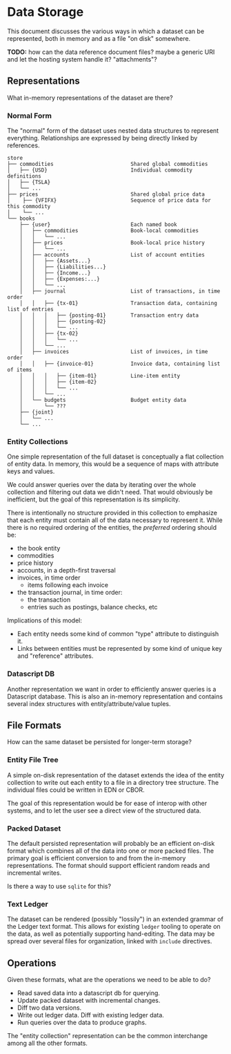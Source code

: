 Data Storage
============

This document discusses the various ways in which a dataset can be represented,
both in memory and as a file "on disk" somewhere.

**TODO:** how can the data reference document files? maybe a generic URI and
let the hosting system handle it? "attachments"?


## Representations

What in-memory representations of the dataset are there?

### Normal Form

The "normal" form of the dataset uses nested data structures to represent
everything. Relationships are expressed by being directly linked by references.

```
store
├── commodities                         Shared global commodities
│   ├── {USD}                           Individual commodity definitions
│   ├── {TSLA}
│   └── ...
├── prices                              Shared global price data
│    ├── {VFIFX}                        Sequence of price data for this commodity
│    └── ...
└── books
    ├── {user}                          Each named book
    │   ├── commodities                 Book-local commodities
    │   │   └── ...
    │   ├── prices                      Book-local price history
    │   │   └── ...
    │   ├── accounts                    List of account entities
    │   │   ├── {Assets...}
    │   │   ├── {Liabilities...}
    │   │   ├── {Income...}
    │   │   ├── {Expenses:...}
    │   │   └── ...
    │   ├── journal                     List of transactions, in time order
    │   │   ├── {tx-01}                 Transaction data, containing list of entries
    │   │   │   ├── {posting-01}        Transaction entry data
    │   │   │   ├── {posting-02}
    │   │   │   └── ...
    │   │   ├── {tx-02}
    │   │   │   └── ...
    │   │   └── ...
    │   ├── invoices                    List of invoices, in time order
    │   │   ├── {invoice-01}            Invoice data, containing list of items
    │   │   │   ├── {item-01}           Line-item entity
    │   │   │   ├── {item-02}
    │   │   │   └── ...
    │   │   └── ...
    │   └── budgets                     Budget entity data
    │       └── ???
    ├── {joint}
    │   └── ...
    └── ...
```

### Entity Collections

One simple representation of the full dataset is conceptually a flat collection
of entity data. In memory, this would be a sequence of maps with attribute keys
and values.

We could answer queries over the data by iterating over the whole collection
and filtering out data we didn't need. That would obviously be inefficient, but
the goal of this representation is its simplicity.

There is intentionally no structure provided in this collection to emphasize
that each entity must contain all of the data necessary to represent it. While
there is no required ordering of the entities, the _preferred_ ordering should
be:

- the book entity
- commodities
- price history
- accounts, in a depth-first traversal
- invoices, in time order
    - items following each invoice
- the transaction journal, in time order:
    - the transaction
    - entries such as postings, balance checks, etc

Implications of this model:
- Each entity needs some kind of common "type" attribute to distinguish it.
- Links between entities must be represented by some kind of unique key and
  "reference" attributes.

### Datascript DB

Another representation we want in order to efficiently answer queries is a
Datascript database. This is also an in-memory representation and contains
several index structures with entity/attribute/value tuples.


## File Formats

How can the same dataset be persisted for longer-term storage?

### Entity File Tree

A simple on-disk representation of the dataset extends the idea of the entity
collection to write out each entity to a file in a directory tree structure.
The individual files could be written in EDN or CBOR.

The goal of this representation would be for ease of interop with other
systems, and to let the user see a direct view of the structured data.

### Packed Dataset

The default persisted representation will probably be an efficient on-disk
format which combines all of the data into one or more packed files. The
primary goal is efficient conversion to and from the in-memory representations.
The format should support efficient random reads and incremental writes.

Is there a way to use `sqlite` for this?

### Text Ledger

The dataset can be rendered (possibly "lossily") in an extended grammar of the
Ledger text format. This allows for existing `ledger` tooling to operate on the
data, as well as potentially supporting hand-editing. The data may be spread
over several files for organization, linked with `include` directives.


## Operations

Given these formats, what are the operations we need to be able to do?

- Read saved data into a datascript db for querying.
- Update packed dataset with incremental changes.
- Diff two data versions.
- Write out ledger data. Diff with existing ledger data.
- Run queries over the data to produce graphs.

The "entity collection" representation can be the common interchange among all
the other formats.
